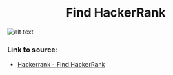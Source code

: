 <h1 align="center">Find HackerRank</h1>

![alt text](https://images2.imgbox.com/7f/24/4zixJRml_o.png?raw=true)

### Link to source: 
- <a href="https://www.hackerrank.com/challenges/find-hackerrank/problem">Hackerrank - Find HackerRank</a>

